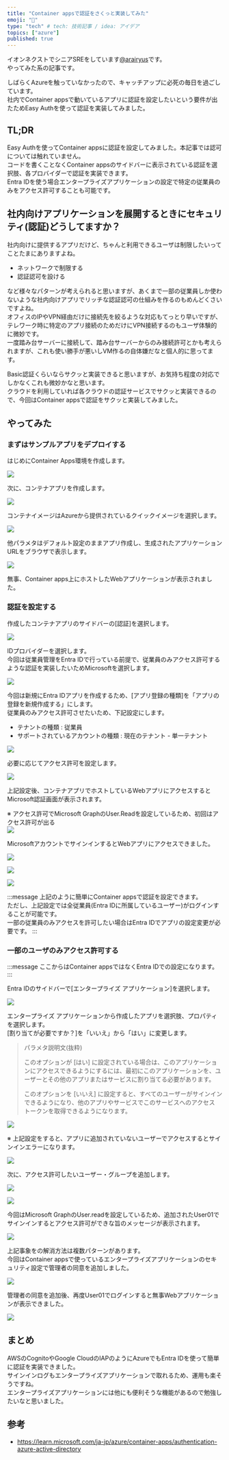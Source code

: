 ```yaml
---
title: "Container appsで認証をさくっと実装してみた"
emoji: "🕌"
type: "tech" # tech: 技術記事 / idea: アイデア
topics: ["azure"]
published: true
---
```


イオンネクストでシニアSREをしています[@arairyus](https://twitter.com/arairyus)です。  
やってみた系の記事です。

しばらくAzureを触っていなかったので、キャッチアップに必死の毎日を過ごしています。  
社内でContainer appsで動いているアプリに認証を設定したいという要件が出たためEasy Authを使って認証を実装してみました。


## TL;DR

Easy Authを使ってContainer appsに認証を設定してみました。本記事では認可については触れていません。  
コードを書くことなくContainer appsのサイドバーに表示されている認証を選択肢、各プロバイダーで認証を実装できます。  
Entra IDを使う場合エンタープライズアプリケーションの設定で特定の従業員のみをアクセス許可することも可能です。

## 社内向けアプリケーションを展開するときにセキュリティ(認証)どうしてますか？  

社内向けに提供するアプリだけど、ちゃんと利用できるユーザは制限したいってことたまにありますよね。

- ネットワークで制限する
- 認証認可を設ける

など様々なパターンが考えられると思いますが、あくまで一部の従業員しか使わないような社内向けアプリでリッチな認証認可の仕組みを作るのもめんどくさいですよね。  
オフィスのIPやVPN経由だけに接続先を絞るような対応もてっとり早いですが、テレワーク時に特定のアプリ接続のためだけにVPN接続するのもユーザ体験的に微妙です。  
一度踏み台サーバーに接続して、踏み台サーバーからのみ接続許可とかも考えられますが、これも使い勝手が悪いしVM作るの自体嫌だなと個人的に思ってます。

Basic認証くらいならサクッと実装できると思いますが、お気持ち程度の対応でしかなくこれも微妙かなと思います。  
クラウドを利用していれば各クラウドの認証サービスでサクッと実装できるので、今回はContainer appsで認証をサクッと実装してみました。  

## やってみた

### まずはサンプルアプリをデプロイする

はじめにContainer Apps環境を作成します。

![](https://storage.googleapis.com/zenn-user-upload/2e24c8ad0435-20240127.png)

次に、コンテナアプリを作成します。

![](https://storage.googleapis.com/zenn-user-upload/0ccc5cd26ccd-20240127.png)

コンテナイメージはAzureから提供されているクイックイメージを選択します。

![](https://storage.googleapis.com/zenn-user-upload/584d2da54822-20240127.png)

他パラメタはデフォルト設定のままアプリ作成し、生成されたアプリケーション URLをブラウザで表示します。

![](https://storage.googleapis.com/zenn-user-upload/fe52301898ff-20240127.png)

無事、Container apps上にホストしたWebアプリケーションが表示されました。

### 認証を設定する

作成したコンテナアプリのサイドバーの[認証]を選択します。

![](https://storage.googleapis.com/zenn-user-upload/24f4c88ed05a-20240127.png)

IDプロバイダーを選択します。  
今回は従業員管理をEntra IDで行っている前提で、従業員のみアクセス許可するような認証を実装したいためMicrosoftを選択します。

![](https://storage.googleapis.com/zenn-user-upload/cacc80bbe4ad-20240127.png)

今回は新規にEntra IDアプリを作成するため、[アプリ登録の種類]を「アプリの登録を新規作成する」にします。  
従業員のみアクセス許可させたいため、下記設定にします。  

- テナントの種類 : 従業員
- サポートされているアカウントの種類 : 現在のテナント - 単一テナント

![](https://storage.googleapis.com/zenn-user-upload/083f04f58a3a-20240127.png)

必要に応じてアクセス許可を設定します。  

![](https://storage.googleapis.com/zenn-user-upload/f075361cd64b-20240127.png)

上記設定後、コンテナアプリでホストしているWebアプリにアクセスするとMicrosoft認証画面が表示されます。  

※ アクセス許可でMicrosoft GraphのUser.Readを設定しているため、初回はアクセス許可が出る  
![](https://storage.googleapis.com/zenn-user-upload/5fa0a16da5b4-20240127.png)

MicrosoftアカウントでサインインするとWebアプリにアクセスできました。

![](https://storage.googleapis.com/zenn-user-upload/9851a773fde1-20240127.png)

![](https://storage.googleapis.com/zenn-user-upload/8cd21caaa798-20240127.png)

![](https://storage.googleapis.com/zenn-user-upload/bee3fc4c9f0c-20240127.png)

:::message
上記のように簡単にContainer appsで認証を設定できます。  
ただし、上記設定では全従業員(Entra IDに所属しているユーザー)がログインすることが可能です。  
一部の従業員のみアクセスを許可したい場合はEntra IDでアプリの設定変更が必要です。
:::

### 一部のユーザのみアクセス許可する

:::message
ここからはContainer appsではなくEntra IDでの設定になります。  
:::

Entra IDのサイドバーで[エンタープライズ アプリケーション]を選択します。

![](https://storage.googleapis.com/zenn-user-upload/2df94c51039d-20240127.png)

エンタープライズ アプリケーションから作成したアプリを選択肢、プロパティを選択します。  
[割り当てが必要ですか？]を「いいえ」から「はい」に変更します。  

> パラメタ説明文(抜粋)  
> 
>このオプションが [はい] に設定されている場合は、このアプリケーションにアクセスできるようにするには、最初にこのアプリケーションを、ユーザーとその他のアプリまたはサービスに割り当てる必要があります。
>
>このオプションを [いいえ] に設定すると、すべてのユーザーがサインインできるようになり、他のアプリやサービスでこのサービスへのアクセス トークンを取得できるようになります。

![](https://storage.googleapis.com/zenn-user-upload/66fd3c4a1a0e-20240127.png)

※ 上記設定をすると、アプリに追加されていないユーザーでアクセスするとサインインエラーになります。

![](https://storage.googleapis.com/zenn-user-upload/663da2753960-20240127.png)

次に、アクセス許可したいユーザー・グループを追加します。  

![](https://storage.googleapis.com/zenn-user-upload/fc7dc00f588d-20240127.png)

![](https://storage.googleapis.com/zenn-user-upload/3b61bf565b39-20240127.png)

今回はMicrosoft GraphのUser.readを設定しているため、追加されたUser01でサインインするとアクセス許可ができな旨のメッセージが表示されます。

![](https://storage.googleapis.com/zenn-user-upload/8bb5df8d3ff4-20240127.png)

上記事象をの解消方法は複数パターンがあります。  
今回はContainer appsで使っているエンタープライズアプリケーションのセキュリティ設定で管理者の同意を追加しました。  

![](https://storage.googleapis.com/zenn-user-upload/8d3b16acc342-20240127.png)

管理者の同意を追加後、再度User01でログインすると無事Webアプリケーションが表示できました。

![](https://storage.googleapis.com/zenn-user-upload/bee3fc4c9f0c-20240127.png)

## まとめ

AWSのCognitoやGoogle CloudのIAPのようにAzureでもEntra IDを使って簡単に認証を実装できました。  
サインインログもエンタープライズアプリケーションで取れるため、運用も楽そうですね。  
エンタープライズアプリケーションには他にも便利そうな機能があるので勉強したいなと思いました。

## 参考

- https://learn.microsoft.com/ja-jp/azure/container-apps/authentication-azure-active-directory
